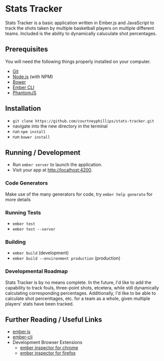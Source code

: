 # Stats Tracker

Stats Tracker is a basic application written in Ember.js and JavaScript to track the shots taken by multiple basketball players on multiple different teams. Included is the ability to dynamically caluculate shot percentages.

## Prerequisites

You will need the following things properly installed on your computer.

* [Git](http://git-scm.com/)
* [Node.js](http://nodejs.org/) (with NPM)
* [Bower](http://bower.io/)
* [Ember CLI](http://www.ember-cli.com/)
* [PhantomJS](http://phantomjs.org/)

## Installation

* `git clone https://github.com/courtneyphillips/stats-tracker.git`
* navigate into the new directory in the terminal
*  run `npm install`
* run `bower install`

## Running / Development

* Run `ember server` to launch the application.
* Visit your app at [http://localhost:4200](http://localhost:4200).

### Code Generators

Make use of the many generators for code, try `ember help generate` for more details

### Running Tests

* `ember test`
* `ember test --server`

### Building

* `ember build` (development)
* `ember build --environment production` (production)

### Developmental Roadmap

Stats Tracker is by no means complete. In the future, I'd like to add the capability to track fouls, three-point shots, etcetera, while still dynamically calculating corresponding percentages. Additionally, I'd like to be able to calculate shot percenttages, etc. for  a team as a whole, given multiple players' stats have been tracked.

## Further Reading / Useful Links

* [ember.js](http://emberjs.com/)
* [ember-cli](http://www.ember-cli.com/)
* Development Browser Extensions
  * [ember inspector for chrome](https://chrome.google.com/webstore/detail/ember-inspector/bmdblncegkenkacieihfhpjfppoconhi)
  * [ember inspector for firefox](https://addons.mozilla.org/en-US/firefox/addon/ember-inspector/)
